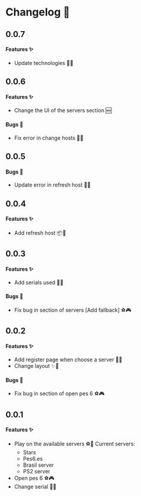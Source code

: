 # Changelog 📃

## 0.0.7

<h4>Features ✨</h4>

  * Update technologies 🌌⏫

## 0.0.6

<h4>Features ✨</h4>

  * Change the UI of the servers section 🆕

<h4>Bugs 🐞</h4>

  * Fix error in change hosts 📃🌟

## 0.0.5

<h4>Bugs 🐞</h4>

  * Update error in refresh host 📃🌟

## 0.0.4

<h4>Features ✨</h4>

  * Add refresh host 📦🌌

## 0.0.3

<h4>Features ✨</h4>

  * Add serials used 📃✨

<h4>Bugs 🐞</h4>

  * Fix bug in section of servers [Add fallback] ⚽🎮
  
## 0.0.2

<h4>Features ✨</h4>

  * Add register page when choose a server 📃🌟
  * Change layout ✨🌠

<h4>Bugs 🐞</h4>

  * Fix bug in section of open pes 6 ⚽🎮

## 0.0.1

<h4>Features ✨</h4>

  * Play on the available servers ⚽🌟
    Current servers:
      - Stars
      - Pes6.es
      - Brasil server
      - PS2 server
  * Open pes 6 ⚽🎮
  * Change serial 📃✨

